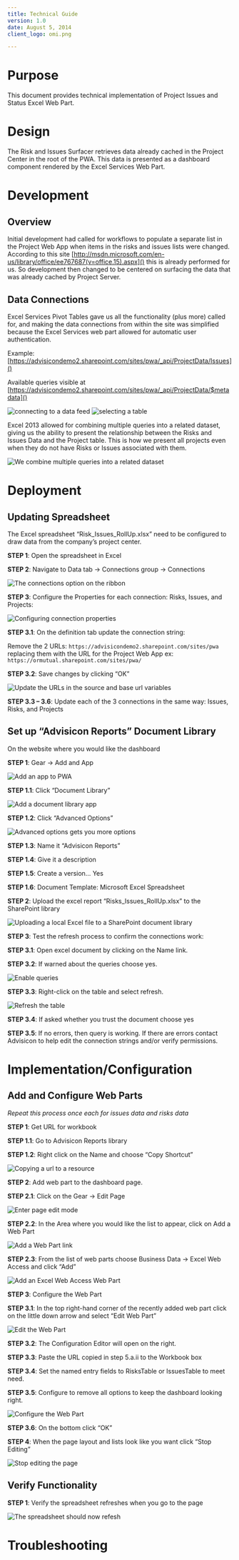 ```yaml
---
title: Technical Guide
version: 1.0
date: August 5, 2014
client_logo: omi.png

---
```


# Purpose 

This document provides technical implementation of Project Issues and Status 
Excel Web Part.

# Design

The Risk and Issues Surfacer retrieves data already cached in the Project Center 
in the root of the PWA. This data is presented as a dashboard component rendered 
by the Excel Services Web Part.  

# Development

## Overview

Initial development had called for workflows to populate a separate list in the 
Project Web App when items in the risks and issues lists were changed. According 
to this site [http://msdn.microsoft.com/en-us/library/office/ee767687(v=office.15).aspx]() 
this is already performed for us. So development then changed to be centered on 
surfacing the data that was already cached by Project Server.

## Data Connections

Excel Services Pivot Tables gave us all the functionality (plus more) called 
for, and making the data connections from within the site was simplified because 
the Excel Services web part allowed for automatic user authentication.

Example: [https://advisicondemo2.sharepoint.com/sites/pwa/_api/ProjectData/Issues]() 

Available queries visible at [https://advisicondemo2.sharepoint.com/sites/pwa/_api/ProjectData/$metadata]()

![connecting to a data feed](img/data-connection-wizard-connect-to-a-data-feed.png)
![selecting a table](img/data-connection-wizard-select-tables)

Excel 2013 allowed for combining multiple queries into a related dataset, giving 
us the ability to present the relationship between the Risks and Issues Data 
and the Project table. This is how we present all projects even when they do 
not have Risks or Issues associated with them.

![We combine multiple queries into a related dataset](img/edit-relationship.png)


# Deployment

## Updating Spreadsheet

The Excel spreadsheet “Risk_Issues_RollUp.xlsx” need to be configured to draw 
data from the company’s project center.

**STEP 1**: Open the spreadsheet in Excel

**STEP 2**: Navigate to Data tab -> Connections group -> Connections

![The connections option on the ribbon](img/ribbon-datatab-connectionsgroup-connections.png)

**STEP 3**: Configure the Properties for each connection: Risks, Issues, and 
Projects:

![Configuring connection properties](img/configure-connections-properties.png)

**STEP 3.1**: On the definition tab update the connection string:

Remove the 2 URLs: `https://advisicondemo2.sharepoint.com/sites/pwa` replacing 
them with the URL for the Project Web App ex: `https://ormutual.sharepoint.com/sites/pwa/`

**STEP 3.2**: Save changes by clicking “OK”

![Update the URLs in the source and base url variables](img/edit-connection-url.png)

**STEP 3.3 – 3.6**: Update each of the 3 connections in the same way: Issues, 
Risks, and Projects

## Set up “Advisicon Reports” Document Library

On the website where you would like the dashboard

**STEP 1**: Gear -> Add and App

![Add an app to PWA](img/add-an-app.png)

**STEP 1.1**: Click “Document Library” 

![Add a document library app](img/add-document-library.png)

**STEP 1.2**: Click “Advanced Options” 

![Advanced options gets you more options](img/advanced-document-library-options.png)

**STEP 1.3**: Name it “Advisicon Reports”

**STEP 1.4**: Give it a description

**STEP 1.5**: Create a version… Yes

**STEP 1.6**: Document Template: Microsoft Excel Spreadsheet

**STEP 2**: Upload the excel report “Risks_Issues_RollUp.xlsx” to the SharePoint library 

![Uploading a local Excel file to a SharePoint document library](img/upload-local-excel-report.png)

**STEP 3**: Test the refresh process to confirm the connections work:

**STEP 3.1**: Open excel document by clicking on the Name link.

**STEP 3.2**: If warned about the queries choose yes.

![Enable queries](img/enable-query-warnings.png)

**STEP 3.3**: Right-click on the table and select refresh. 

![Refresh the table](img/refresh-table.png)

**STEP 3.4**: If asked whether you trust the document choose yes

**STEP 3.5**: If no errors, then query is working. If there are errors contact 
Advisicon to help edit the connection strings and/or verify permissions.

# Implementation/Configuration

## Add and Configure Web Parts

_Repeat this process once each for issues data and risks data_

**STEP 1**: Get URL for workbook

**STEP 1.1**: Go to Advisicon Reports library

**STEP 1.2**: Right click on the Name and choose “Copy Shortcut”

![Copying a url to a resource](img/copy-shortcut.png)

**STEP 2**: Add web part to the dashboard page.

**STEP 2.1**: Click on the Gear -> Edit Page

![Enter page edit mode](img/edit-page.png)

**STEP 2.2**: In the Area where you would like the list to appear, click on 
Add a Web Part

![Add a Web Part link](img/add-a-webpart.png)

**STEP 2.3**: From the list of web parts choose Business Data -> Excel Web 
Access and click “Add”

![Add an Excel Web Access Web Part](img/add-excel-web-access.png)

**STEP 3**: Configure the Web Part

**STEP 3.1**: In the top right-hand corner of the recently added web part click 
on the little down arrow and select “Edit Web Part”

![Edit the Web Part](img/edit-webpart.png)

**STEP 3.2**: The Configuration Editor will open on the right.

**STEP 3.3**: Paste the URL copied in step 5.a.ii to the Workbook box

**STEP 3.4**: Set the named entry fields to RisksTable or IssuesTable to meet need.

**STEP 3.5**: Configure to remove all options to keep the dashboard looking right.

![Configure the Web Part](img/configure-webpart.png)

**STEP 3.6**: On the bottom click “OK”

**STEP 4**: When the page layout and lists look like you want click “Stop Editing”

![Stop editing the page](img/stop-editing-page.png)

## Verify Functionality 

**STEP 1**: Verify the spreadsheet refreshes when you go to the page

![The spreadsheet should now refesh](img/verify-refresh.png)

# Troubleshooting

